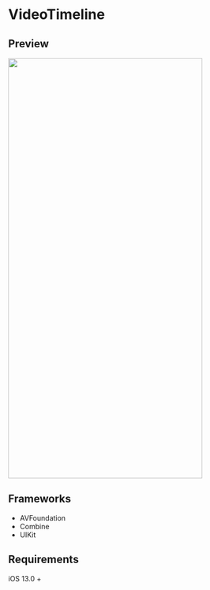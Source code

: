 # VideoTimeline

## Preview

<img src="https://github.com/jstfun/VideoTimeline/blob/main/result.gif" width="393" height="852" />


## Frameworks

- AVFoundation
- Combine
- UIKit

## Requirements

iOS 13.0 +
